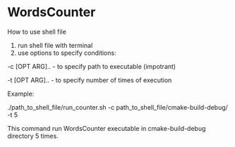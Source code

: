# WordsCounter

How to use shell file

1) run shell file with terminal
2) use options to specify conditions:

-c [OPT ARG].. - to specify path to executable (impotrant)

-t [OPT ARG].. - to specify number of times of execution

Example: 

./path_to_shell_file/run_counter.sh -c path_to_shell_file/cmake-build-debug/ -t 5

This command run WordsCounter executable in cmake-build-debug directory 5 times.
